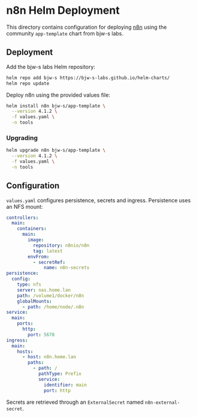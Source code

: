 # n8n Helm Deployment

This directory contains configuration for deploying [n8n](https://n8n.io) using the community `app-template` chart from bjw-s labs.

## Deployment

Add the bjw-s labs Helm repository:

```bash
helm repo add bjw-s https://bjw-s-labs.github.io/helm-charts/
helm repo update
```

Deploy n8n using the provided values file:

```bash
helm install n8n bjw-s/app-template \
  --version 4.1.2 \
  -f values.yaml \
  -n tools
```

### Upgrading

```bash
helm upgrade n8n bjw-s/app-template \
  --version 4.1.2 \
  -f values.yaml \
  -n tools
```

## Configuration

`values.yaml` configures persistence, secrets and ingress. Persistence uses an NFS mount:

```yaml
controllers:
  main:
    containers:
      main:
        image:
          repository: n8nio/n8n
          tag: latest
        envFrom:
          - secretRef:
              name: n8n-secrets
persistence:
  config:
    type: nfs
    server: nas.home.lan
    path: /volume1/docker/n8n
    globalMounts:
      - path: /home/node/.n8n
service:
  main:
    ports:
      http:
        port: 5678
ingress:
  main:
    hosts:
      - host: n8n.home.lan
        paths:
          - path: /
            pathType: Prefix
            service:
              identifier: main
              port: http
```

Secrets are retrieved through an `ExternalSecret` named `n8n-external-secret`.

